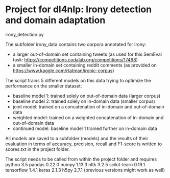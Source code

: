 # Project for dl4nlp: Irony detection and domain adaptation #

irony_detection.py

The subfolder irony_data contains two corpora annotated for irony:
* a larger out-of-domain set containing tweets (as used for this SemEval task: https://competitions.codalab.org/competitions/17468)
* a smaller in-domain set containing reddit comments (as provided on https://www.kaggle.com/rtatman/ironic-corpus)

The script trains 5 different models on this data trying to optimize the performance on the smaller dataset:
* baseline model 1: trained solely on out-of-domain data (larger corpus)
* baseline model 2: trained solely on in-domain data (smaller corpus)
* joint model:      trained on a concatenation of in-domain and out-of-domain data
* weighted model:   trained on a weighted concatenation of in-domain and out-of-domain data
* continued model:  baseline model 1 trained further on in-domain data

All models are saved to a subfolder (models) and the results of their evaluation in terms of
accuracy, precision, recall and F1-score is written to scores.txt in the project folder.

The script needs to be called from within the project folder and requires
python 3.5
pandas 0.22.0
numpy 1.13.3
nltk 3.2.5
scikit-learn 0.19.1.
tensorflow 1.4.1
keras 2.1.3
h5py 2.7.1
(previous versions might work as well)